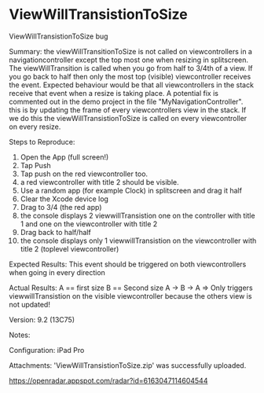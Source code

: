 # ViewWillTransistionToSize
ViewWillTransistionToSize bug

Summary:
the viewWillTransitionToSize is not called on viewcontrollers in a navigationcontroller except the top most one when resizing in splitscreen. The viewWillTransition is called when you go from half to 3/4th of a view. If you go back to half then only the most top (visible) viewcontroller receives the event. Expected behaviour would be that all viewcontrollers in the stack receive that event when a resize is taking place. A potential fix is commented out in the demo project in the file "MyNavigationController". this is by updating the frame of every viewcontrollers view in the stack. If we do this the viewWillTransistionToSize is called on every viewcontroller on every resize.

Steps to Reproduce:
1) Open the App (full screen!)
2) Tap Push
3) Tap push on the red viewcontroller too.
4)  a red viewcontroller with title 2 should be visible.
6) Use a random app (for example Clock) in splitscreen and drag it half
7) Clear the Xcode device log
8) Drag to 3/4 (the red app)
9) the console displays 2 viewwillTransistion one on the controller with title 1 and one on the viewcontroller with title 2
10) Drag back to half/half
11) the console displays only 1 viewwillTransistion on the viewcontroller with title 2 (toplevel viewcontroller)

Expected Results:
This event should be triggered on both viewcontrollers when going in every direction

Actual Results:
A == first size
B == Second size
A -> B -> A => Only triggers viewwillTransistion on the visible viewcontroller because the others view is not updated!

Version:
9.2 (13C75)

Notes:


Configuration:
iPad Pro

Attachments:
'ViewWillTransistionToSize.zip' was successfully uploaded.

https://openradar.appspot.com/radar?id=6163047114604544
